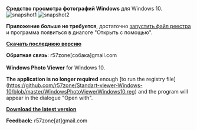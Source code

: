 ﻿**Средство просмотра фотографий Windows** для Windows 10.<br>
![snapshot1](https://cloud.githubusercontent.com/assets/9499881/8953985/94fdc592-35f3-11e5-9e8c-c8b22be8d146.jpg)
![snapshot2](https://cloud.githubusercontent.com/assets/9499881/8953993/a1afb6b0-35f3-11e5-836e-571065d5cd02.jpg)

**Приложение больше не требуется**, достаточно [запустить файл реестра](https://github.com/r57zone/Standart-viewer-Windows-10/blob/master/WindowsPhotoViewerWindows10.reg) и программа появиться в диалоге "Открыть с помощью".

**[Скачать последнюю версию](https://github.com/r57zone/Standart-viewer-Windows-10/releases)**

**Обратная связь**: r57zone[собака]gmail.com
<br><br>
**Windows Photo Viewer** for Windows 10.

**The application is no longer required** enough [to run the registry file] (https://github.com/r57zone/Standart-viewer-Windows-10/blob/master/WindowsPhotoViewerWindows10.reg) and the program will appear in the dialogue "Open with".

**[Download the latest version](https://github.com/r57zone/Standart-viewer-Windows-10/releases/)**

**Feedback:** r57zone[at]gmail.com
